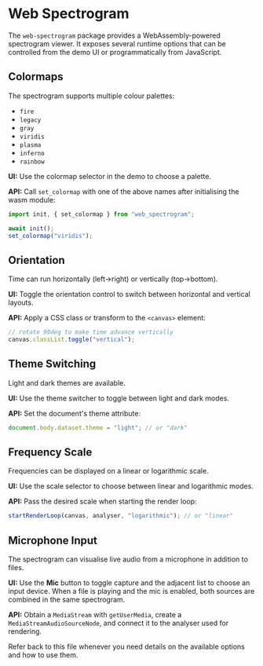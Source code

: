 # Web Spectrogram

The `web-spectrogram` package provides a WebAssembly-powered spectrogram viewer. It exposes several runtime options that can be controlled from the demo UI or programmatically from JavaScript.

## Colormaps

The spectrogram supports multiple colour palettes:

- `fire`
- `legacy`
- `gray`
- `viridis`
- `plasma`
- `inferno`
- `rainbow`

**UI:** Use the colormap selector in the demo to choose a palette.

**API:** Call `set_colormap` with one of the above names after initialising the wasm module:

```js
import init, { set_colormap } from "web_spectrogram";

await init();
set_colormap("viridis");
```

## Orientation

Time can run horizontally (left→right) or vertically (top→bottom).

**UI:** Toggle the orientation control to switch between horizontal and vertical layouts.

**API:** Apply a CSS class or transform to the `<canvas>` element:

```js
// rotate 90deg to make time advance vertically
canvas.classList.toggle("vertical");
```

## Theme Switching

Light and dark themes are available.

**UI:** Use the theme switcher to toggle between light and dark modes.

**API:** Set the document's theme attribute:

```js
document.body.dataset.theme = "light"; // or "dark"
```

## Frequency Scale

Frequencies can be displayed on a linear or logarithmic scale.

**UI:** Use the scale selector to choose between linear and logarithmic modes.

**API:** Pass the desired scale when starting the render loop:

```js
startRenderLoop(canvas, analyser, "logarithmic"); // or "linear"
```

## Microphone Input

The spectrogram can visualise live audio from a microphone in addition to files.

**UI:** Use the **Mic** button to toggle capture and the adjacent list to choose an input device. When a file is playing and the mic is enabled, both sources are combined in the same spectrogram.

**API:** Obtain a `MediaStream` with `getUserMedia`, create a `MediaStreamAudioSourceNode`, and connect it to the analyser used for rendering.

Refer back to this file whenever you need details on the available options and how to use them.
